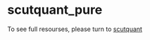 # scutquant_pure

To see full resourses, please turn to [scutquant](https://github.com/HaoningChen/ScutQuant)
